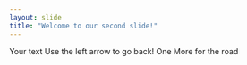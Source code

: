 ```yaml
---
layout: slide
title: "Welcome to our second slide!"
---
```

Your text
Use the left arrow to go back!
One More for the road
